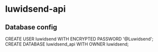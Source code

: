# luwidsend-api

## Database config
CREATE USER luwidsend WITH ENCRYPTED PASSWORD '@Luwidsend';
CREATE DATABASE luwidsend_api  WITH OWNER luwidsend;
